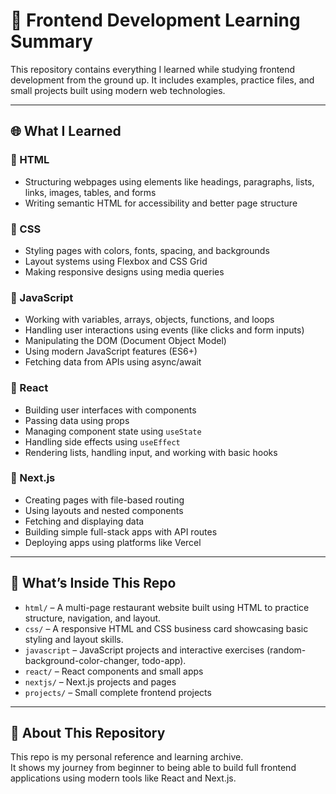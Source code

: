 # 🧠 Frontend Development Learning Summary

This repository contains everything I learned while studying frontend development from the ground up. It includes examples, practice files, and small projects built using modern web technologies.

---

## 🌐 What I Learned

### 🔹 HTML
- Structuring webpages using elements like headings, paragraphs, lists, links, images, tables, and forms
- Writing semantic HTML for accessibility and better page structure

### 🔹 CSS
- Styling pages with colors, fonts, spacing, and backgrounds
- Layout systems using Flexbox and CSS Grid
- Making responsive designs using media queries

### 🔹 JavaScript
- Working with variables, arrays, objects, functions, and loops
- Handling user interactions using events (like clicks and form inputs)
- Manipulating the DOM (Document Object Model)
- Using modern JavaScript features (ES6+)
- Fetching data from APIs using async/await

### 🔹 React
- Building user interfaces with components
- Passing data using props
- Managing component state using `useState`
- Handling side effects using `useEffect`
- Rendering lists, handling input, and working with basic hooks

### 🔹 Next.js
- Creating pages with file-based routing
- Using layouts and nested components
- Fetching and displaying data
- Building simple full-stack apps with API routes
- Deploying apps using platforms like Vercel

---

## 📁 What’s Inside This Repo

- `html/` – A multi-page restaurant website built using HTML to practice structure, navigation, and layout.
- `css/` – A responsive HTML and CSS business card showcasing basic styling and layout skills.
- `javascript` – JavaScript projects and interactive exercises (random-background-color-changer, todo-app).
- `react/` – React components and small apps
- `nextjs/` – Next.js projects and pages
- `projects/` – Small complete frontend projects

---

## 🎯 About This Repository

This repo is my personal reference and learning archive.  
It shows my journey from beginner to being able to build full frontend applications using modern tools like React and Next.js.

